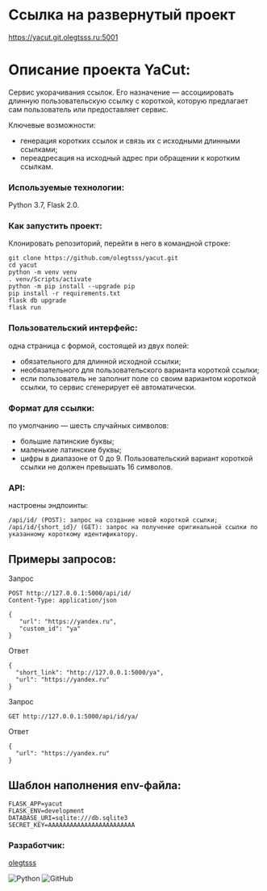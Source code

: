 # Cсылка на развернутый проект

https://yacut.git.olegtsss.ru:5001

# Описание проекта YaCut:

Сервис укорачивания ссылок. Его назначение — ассоциировать длинную пользовательскую ссылку с короткой, которую предлагает сам пользователь или предоставляет сервис.

Ключевые возможности:
- генерация коротких ссылок и связь их с исходными длинными ссылками;
- переадресация на исходный адрес при обращении к коротким ссылкам.

### Используемые технологии:

Python 3.7, Flask 2.0.

### Как запустить проект:
Клонировать репозиторий, перейти в него в командной строке:

```
git clone https://github.com/olegtsss/yacut.git
cd yacut
python -m venv venv
. venv/Scripts/activate
python -m pip install --upgrade pip
pip install -r requirements.txt
flask db upgrade
flask run
```

### Пользовательский интерфейс:
одна страница с формой, состоящей из двух полей:
- обязательного для длинной исходной ссылки;
- необязательного для пользовательского варианта короткой ссылки;
- если пользователь не заполнит поле со своим вариантом короткой ссылки, то сервис сгенерирует её автоматически. 


### Формат для ссылки:
по умолчанию — шесть случайных символов:
- большие латинские буквы;
- маленькие латинские буквы;
- цифры в диапазоне от 0 до 9.
Пользовательский вариант короткой ссылки не должен превышать 16 символов.

### API:
настроены эндпоинты:

```
/api/id/ (POST): запрос на создание новой короткой ссылки;
/api/id/{short_id}/ (GET): запрос на получение оригинальной ссылки по указанному короткому идентификатору.
```

## Примеры запросов:
Запрос

```
POST http://127.0.0.1:5000/api/id/
Content-Type: application/json

{
   "url": "https://yandex.ru",
   "custom_id": "ya"
}
```

Ответ

```
{
  "short_link": "http://127.0.0.1:5000/ya",
  "url": "https://yandex.ru"
}
```

Запрос

```
GET http://127.0.0.1:5000/api/id/ya/
```

Ответ

```
{
  "url": "https://yandex.ru"
}
```

## Шаблон наполнения env-файла:

```
FLASK_APP=yacut
FLASK_ENV=development
DATABASE_URI=sqlite:///db.sqlite3
SECRET_KEY=AAAAAAAAAAAAAAAAAAAAAAAA
```

### Разработчик:
[olegtsss](https://github.com/olegtsss)

![Python](https://img.shields.io/badge/python-3670A0?style=for-the-badge&logo=python&logoColor=ffdd54)
![GitHub](https://img.shields.io/badge/github-%23121011.svg?style=for-the-badge&logo=github&logoColor=whte)
